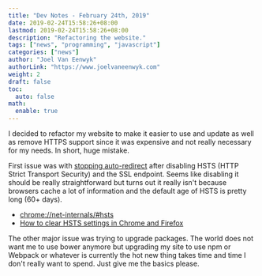 ```yaml
---
title: "Dev Notes - February 24th, 2019"
date: 2019-02-24T15:58:26+08:00
lastmod: 2019-02-24T15:58:26+08:00
description: "Refactoring the website."
tags: ["news", "programming", "javascript"]
categories: ["news"]
author: "Joel Van Eenwyk"
authorLink: "https://www.joelvaneenwyk.com"
weight: 2
draft: false
toc:
  auto: false
math:
  enable: true
---
```


I decided to refactor my website to make it easier to use and update as well as remove HTTPS support since it was expensive and not really necessary for my needs. In short, huge mistake.

First issue was with [stopping auto-redirect](https://superuser.com/questions/565409/how-to-stop-an-automatic-redirect-from-http-to-https-in-chrome) after disabling HSTS (HTTP Strict Transport Security) and the SSL endpoint. Seems like disabling it should be really straightforward but turns out it really isn't because browsers cache a lot of information and the default age of HSTS is pretty long (60+ days).

* [chrome://net-internals/#hsts](chrome://net-internals/#hsts)
* [How to clear HSTS settings in Chrome and Firefox](https://www.thesslstore.com/blog/clear-hsts-settings-chrome-firefox/)

The other major issue was trying to upgrade packages. The world does not want me to use bower anymore but upgrading my site to use npm or Webpack or whatever is currently the hot new thing takes time and time I don't really want to spend. Just give me the basics please.
